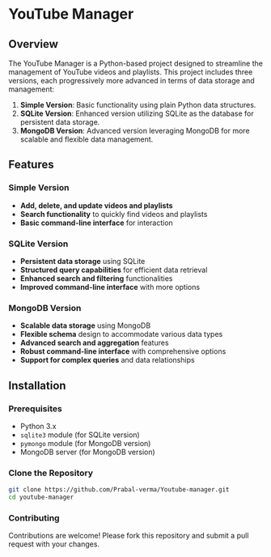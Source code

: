 # YouTube Manager

## Overview

The YouTube Manager is a Python-based project designed to streamline the management of YouTube videos and playlists. This project includes three versions, each progressively more advanced in terms of data storage and management:

1. **Simple Version**: Basic functionality using plain Python data structures.
2. **SQLite Version**: Enhanced version utilizing SQLite as the database for persistent data storage.
3. **MongoDB Version**: Advanced version leveraging MongoDB for more scalable and flexible data management.

## Features

### Simple Version
- **Add, delete, and update videos and playlists**
- **Search functionality** to quickly find videos and playlists
- **Basic command-line interface** for interaction

### SQLite Version
- **Persistent data storage** using SQLite
- **Structured query capabilities** for efficient data retrieval
- **Enhanced search and filtering** functionalities
- **Improved command-line interface** with more options

### MongoDB Version
- **Scalable data storage** using MongoDB
- **Flexible schema** design to accommodate various data types
- **Advanced search and aggregation** features
- **Robust command-line interface** with comprehensive options
- **Support for complex queries** and data relationships

## Installation

### Prerequisites
- Python 3.x
- `sqlite3` module (for SQLite version)
- `pymongo` module (for MongoDB version)
- MongoDB server (for MongoDB version)

### Clone the Repository
```bash
git clone https://github.com/Prabal-verma/Youtube-manager.git
cd youtube-manager
```

### Contributing
Contributions are welcome! Please fork this repository and submit a pull request with your changes.
